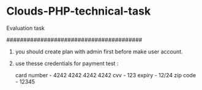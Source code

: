 # Clouds-PHP-technical-task
 Evaluation task
 
 ########################################
 
 1) you should create plan with admin first before make user account.
 2) use thesse credentials for payment test : 

    card number - 4242 4242 4242 4242
    cvv - 123
    expiry - 12/24
    zip code - 12345
    
  

 
 
